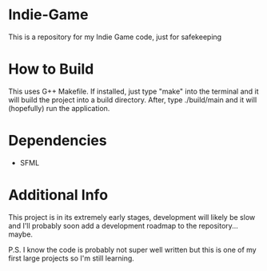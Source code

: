 # Indie-Game
This is a repository for my Indie Game code, just for safekeeping

# How to Build
This uses G++ Makefile. If installed, just type "make" into the terminal and it will build the project into a build directory.
After, type ./build/main and it will (hopefully) run the application.

# Dependencies
- SFML

# Additional Info
This project is in its extremely early stages, development will likely be slow and I'll probably soon add a development roadmap to the repository... maybe.

P.S. I know the code is probably not super well written but this is one of my first large projects so I'm still learning.
